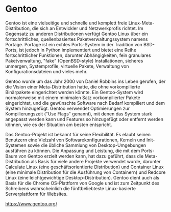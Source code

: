 # Gentoo

Gentoo ist eine vielseitige und schnelle und komplett freie Linux-Meta-Distribution, die sich an Entwickler und Netzwerkprofis richtet. Im Gegensatz zu anderen Distributionen verfügt Gentoo Linux über ein fortschrittliches, quellenbasiertes Paketverwaltungssystem namens Portage. Portage ist ein echtes Ports-System in der Tradition von BSD-Ports, ist jedoch in Python implementiert und bietet eine Reihe fortschrittlicher Funktionen, darunter Abhängigkeiten, fein granulares Paketverwaltung, "fake" (OpenBSD-style) Installationen, sicheres unmergen, Systemprofile, virtuelle Pakete, Verwaltung von Konfigurationsdateien und vieles mehr.

Gentoo wurde um das Jahr 2000 von Daniel Robbins ins Leben gerufen, der die Vision einer Meta-Distribution hatte, die ohne vorkompilierte Binärpakete eingerichtet werden könnte. Ein Gentoo-System wird normalerweise mit einem minimalen Satz vorkompilierter Pakete eingerichtet, und die gewünschte Software nach Bedarf kompiliert und dem System hinzugefügt. Gentoo verwendet Optimierungen zur Kompilierungszeit ("Use Flags" genannt), mit denen das System stark angepasst werden kann und Features so hinzugefügt oder entfernt werden können, wie es der Situation am besten entspricht.

Das Gentoo-Projekt ist bekannt für seine Flexibilität. Es elaubt seinen Benutzern eine Vielzahl von Softwarekonfigurationen, Kerneln und Init-Systemen sowie die übliche Sammlung von Desktop-Umgebungen ausführen zu können. Die Anpassung und Leistung, die mit dem Ports-Baum von Gentoo erzielt werden kann, hat dazu geführt, dass die Meta-Distribution als Basis für viele andere Projekte verwendet wurde, darunter Calculate Linux (eine geschäftsorientierte Distribution) und Container Linux (eine minimale Distribution für die Ausführung von Containern) und Redcore Linux (eine leichtgewichtige Desktop-Distribution). Gentoo dient auch als Basis für die Chrome OS-Plattform von Google und ist zum Zeitpunkt des Schreibens wahrscheinlich die fünftbeliebteste Linux-basierte Serverplattform für Websites.


https://www.gentoo.org/